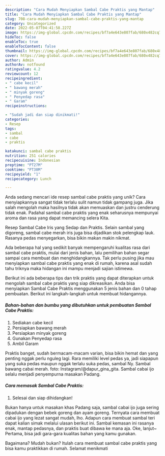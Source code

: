 ```yaml
---
description: "Cara Mudah Menyiapkan Sambal Cabe Praktis yang Mantap"
title: "Cara Mudah Menyiapkan Sambal Cabe Praktis yang Mantap"
slug: 708-cara-mudah-menyiapkan-sambal-cabe-praktis-yang-mantap
category: Uncategorized
date: 2022-05-07T04:41:58.227Z
image: https://img-global.cpcdn.com/recipes/bf7a4e643e807fab/680x482cq70/sambal-cabe-praktis-foto-resep-utama.jpg
hideToc: false
enableToc: true
enableTocContent: false
thumbnail: https://img-global.cpcdn.com/recipes/bf7a4e643e807fab/680x482cq70/sambal-cabe-praktis-foto-resep-utama.jpg
cover: https://img-global.cpcdn.com/recipes/bf7a4e643e807fab/680x482cq70/sambal-cabe-praktis-foto-resep-utama.jpg
author: Admin
authorAv: notfound
ratingvalue: 4.2
reviewcount: 12
recipeingredient:
- " cabe kecil"
- " bawang merah"
- " minyak goreng"
- " Penyedap rasa"
- " Garam"
recipeinstructions:

- "Sudah jadi dan siap dinikmati!"
categories:
- Resep
tags:
- sambal
- cabe
- praktis

katakunci: sambal cabe praktis 
nutrition: 251 calories
recipecuisine: Indonesian
preptime: "PT27M"
cooktime: "PT30M"
recipeyield: "1"
recipecategory: Lunch

---
```





Anda sedang mencari ide resep sambal cabe praktis yang unik? Cara menyiapkannya sangat tidak terlalu sulit namun tidak gampang juga. Jika salah mengolah maka hasilnya tidak akan memuaskan dan justru cenderung tidak enak. Padahal sambal cabe praktis yang enak seharusnya mempunyai aroma dan rasa yang dapat memancing selera Kita.





Resep Sambal Cabe Iris yang Sedap dan Praktis. Selain sambal yang digoreng, sambal cabe merah iris juga bisa dijadikan stok pelengkap lauk. Rasanya pedas menyegarkan, bisa bikin makan makin nikmat.

Ada beberapa hal yang sedikit banyak mempengaruhi kualitas rasa dari sambal cabe praktis, mulai dari jenis bahan, lalu pemilihan bahan segar sampai cara membuat dan menghidangkannya. Tak perlu pusing jika mau menyiapkan sambal cabe praktis yang enak di rumah, karena asal sudah tahu triknya maka hidangan ini mampu menjadi sajian istimewa.






Berikut ini ada beberapa tips dan trik praktis yang dapat diterapkan untuk mengolah sambal cabe praktis yang siap dikreasikan. Anda bisa menyiapkan Sambal Cabe Praktis menggunakan 5 jenis bahan dan 0 tahap pembuatan. Berikut ini langkah-langkah untuk membuat hidangannya.

<!--inarticleads1-->

##### Bahan-bahan dan bumbu yang dibutuhkan untuk pembuatan Sambal Cabe Praktis:

1. Sediakan  cabe kecil
1. Persiapkan  bawang merah
1. Persiapkan  minyak goreng
1. Gunakan  Penyedap rasa
1. Ambil  Garam


Praktis banget, sudah bermacam-macam varian, bisa bikin hemat dan yang penting nggak perlu nguleg lagi. Rara memiliki level pedas ya, jadi siapapun yang suka pedas maupun nggak terlalu suka pedas, sambal Ny. Sambal bawang cabai merah. foto: Instagram/@dapur_gina_gita. Sambal cabai ijo selalu menjadi penyempurna masakan Padang. 

<!--inarticleads2-->

##### Cara memasak Sambal Cabe Praktis:


1. Selesai dan siap dihidangkan!

Bukan hanya untuk masakan khas Padang saja, sambal cabai ijo juga sering dipadukan dengan bebek goreng dan ayam goreng. Ternyata cara membuat cabai ijo yang lezat sangat mudah, lho. Adapun cara membuat sambal teri dapat kalian simak melalui ulasan berikut ini. Sambal kemasan ini rasanya enak, mantap pedasnya, dan praktis buat dibawa ke mana aja. Oke, lanjut~ Pertama, bisa jadi gara-gara kualitas bahan yang kamu gunakan. 

Bagaimana? Mudah bukan? Itulah cara membuat sambal cabe praktis yang bisa kamu praktikkan di rumah. Selamat menikmati
